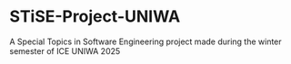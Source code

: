 # STiSE-Project-UNIWA
A Special Topics in Software Engineering project made during the winter semester of ICE UNIWA 2025 

